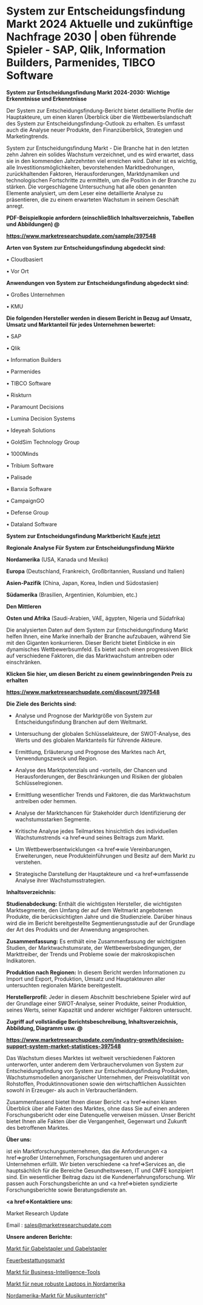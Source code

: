 # System zur Entscheidungsfindung Markt 2024 Aktuelle und zukünftige Nachfrage 2030 | oben führende Spieler - SAP, Qlik, Information Builders, Parmenides, TIBCO Software

<strong>System zur Entscheidungsfindung Markt 2024-2030: Wichtige Erkenntnisse und Erkenntnisse</strong>

Der System zur Entscheidungsfindung-Bericht bietet detaillierte Profile der Hauptakteure, um einen klaren Überblick über die Wettbewerbslandschaft des System zur Entscheidungsfindung-Outlook zu erhalten. Es umfasst auch die Analyse neuer Produkte, den Finanzüberblick, Strategien und Marketingtrends.

System zur Entscheidungsfindung Markt - Die Branche hat in den letzten zehn Jahren ein solides Wachstum verzeichnet, und es wird erwartet, dass sie in den kommenden Jahrzehnten viel erreichen wird. Daher ist es wichtig, alle Investitionsmöglichkeiten, bevorstehenden Marktbedrohungen, zurückhaltenden Faktoren, Herausforderungen, Marktdynamiken und technologischen Fortschritte zu ermitteln, um die Position in der Branche zu stärken. Die vorgeschlagene Untersuchung hat alle oben genannten Elemente analysiert, um dem Leser eine detaillierte Analyse zu präsentieren, die zu einem erwarteten Wachstum in seinem Geschäft anregt.



<strong><b>PDF-Beispielkopie anfordern (einschließlich Inhaltsverzeichnis, Tabellen und Abbildungen) @ </b></strong>

<strong><a href=https://www.marketresearchupdate.com/sample/397548>

<strong>https://www.marketresearchupdate.com/sample/397548</u></a></strong></strong>



<strong>Arten von System zur Entscheidungsfindung abgedeckt sind:</strong>

• Cloudbasiert

• Vor Ort



<strong>Anwendungen von System zur Entscheidungsfindung abgedeckt sind:</strong>

• Großes Unternehmen

• KMU



<strong>Die folgenden Hersteller werden in diesem Bericht in Bezug auf Umsatz, Umsatz und Marktanteil für jedes Unternehmen bewertet:</strong>

• SAP

• Qlik

• Information Builders

• Parmenides

• TIBCO Software

• Riskturn

• Paramount Decisions

• Lumina Decision Systems

• Ideyeah Solutions

• GoldSim Technology Group

• 1000Minds

• Tribium Software

• Palisade

• Banxia Software

• CampaignGO

• Defense Group

• Dataland Software



<strong>System zur Entscheidungsfindung Marktbericht <a href=https://www.marketresearchupdate.com/buynow/397548>Kaufe jetzt</a></strong>



<strong>Regionale Analyse Für System zur Entscheidungsfindung Märkte</strong>



<strong>Nordamerika</strong> (USA, Kanada und Mexiko)



<strong>Europa</strong> (Deutschland, Frankreich, Großbritannien, Russland und Italien)



<strong>Asien-Pazifik</strong> (China, Japan, Korea, Indien und Südostasien)



<strong>Südamerika</strong> (Brasilien, Argentinien, Kolumbien, etc.)



<strong>Den Mittleren</strong> 

<strong>Osten und Afrika</strong> (Saudi-Arabien, VAE, ägypten, Nigeria und Südafrika)

Die analysierten Daten auf dem System zur Entscheidungsfindung Markt helfen Ihnen, eine Marke innerhalb der Branche aufzubauen, während Sie mit den Giganten konkurrieren. Dieser Bericht bietet Einblicke in ein dynamisches Wettbewerbsumfeld. Es bietet auch einen progressiven Blick auf verschiedene Faktoren, die das Marktwachstum antreiben oder einschränken.



<strong>Klicken Sie hier, um diesen Bericht zu einem gewinnbringenden Preis zu erhalten
</strong>

<strong><a href=https://www.marketresearchupdate.com/discount/397548>https://www.marketresearchupdate.com/discount/397548</b></u></strong></a>



<strong>Die Ziele des Berichts sind:</strong>

- Analyse und Prognose der Marktgröße von System zur Entscheidungsfindung Branchen auf dem Weltmarkt.

- Untersuchung der globalen Schlüsselakteure, der SWOT-Analyse, des Werts und des globalen Marktanteils für führende Akteure.

- Ermittlung, Erläuterung und Prognose des Marktes nach Art, Verwendungszweck und Region.

- Analyse des Marktpotenzials und -vorteils, der Chancen und Herausforderungen, der Beschränkungen und Risiken der globalen Schlüsselregionen.

- Ermittlung wesentlicher Trends und Faktoren, die das Marktwachstum antreiben oder hemmen.

- Analyse der Marktchancen für Stakeholder durch Identifizierung der wachstumsstarken Segmente.

- Kritische Analyse jedes Teilmarktes hinsichtlich des individuellen Wachstumstrends <a href=>und</a> seines Beitrags zum Markt.

- Um Wettbewerbsentwicklungen <a href=>wie</a> Vereinbarungen, Erweiterungen, neue Produkteinführungen und Besitz auf dem Markt zu verstehen.

- Strategische Darstellung der Hauptakteure und <a href=>umfas</a>sende Analyse ihrer Wachstumsstrategien.



<strong>Inhaltsverzeichnis:</strong>



<strong>Studienabdeckung:</strong> Enthält die wichtigsten Hersteller, die wichtigsten Marktsegmente, den Umfang der auf dem Weltmarkt angebotenen Produkte, die berücksichtigten Jahre und die Studienziele. Darüber hinaus wird die im Bericht bereitgestellte Segmentierungsstudie auf der Grundlage der Art des Produkts und der Anwendung angesprochen.



<strong>Zusammenfassung:</strong> Es enthält eine Zusammenfassung der wichtigsten Studien, der Marktwachstumsrate, der Wettbewerbsbedingungen, der Markttreiber, der Trends und Probleme sowie der makroskopischen Indikatoren.



<strong>Produktion nach Regionen:</strong> In diesem Bericht werden Informationen zu Import und Export, Produktion, Umsatz und Hauptakteuren aller untersuchten regionalen Märkte bereitgestellt.



<strong>Herstellerprofil:</strong> Jeder in diesem Abschnitt beschriebene Spieler wird auf der Grundlage einer SWOT-Analyse, seiner Produkte, seiner Produktion, seines Werts, seiner Kapazität und anderer wichtiger Faktoren untersucht.



<strong><b>Zugriff auf vollständige Berichtsbeschreibung, Inhaltsverzeichnis, Abbildung, Diagramm usw. @ </b></strong>

<strong><a href=https://www.marketresearchupdate.com/industry-growth/decision-support-system-market-statistices-397548>https://www.marketresearchupdate.com/industry-growth/decision-support-system-market-statistices-397548</a></strong>

Das Wachstum dieses Marktes ist weltweit verschiedenen Faktoren unterworfen, unter anderem dem Verbrauchervolumen von System zur Entscheidungsfindung von System zur Entscheidungsfindung Produkten, Wachstumsmodellen anorganischer Unternehmen, der Preisvolatilität von Rohstoffen, Produktinnovationen sowie den wirtschaftlichen Aussichten sowohl in Erzeuger- als auch in Verbraucherländern.

Zusammenfassend bietet Ihnen dieser Bericht <a href=>einen</a> klaren Überblick über alle Fakten des Marktes, ohne dass Sie auf einen anderen Forschungsbericht oder eine Datenquelle verweisen müssen. Unser Bericht bietet Ihnen alle Fakten über die Vergangenheit, Gegenwart und Zukunft des betroffenen Marktes.



<strong>Über uns:</strong>

 ist ein Marktforschungsunternehmen, das die Anforderungen <a href=>großer</a> Unternehmen, Forschungsagenturen und anderer Unternehmen erfüllt. Wir bieten verschiedene <a href=>Services</a> an, die hauptsächlich für die Bereiche Gesundheitswesen, IT und CMFE konzipiert sind. Ein wesentlicher Beitrag dazu ist die Kundenerfahrungsforschung. Wir passen auch Forschungsberichte an und <a href=>bieten</a> syndizierte Forschungsberichte sowie Beratungsdienste an.



<strong><a href=>Kontaktiere uns:</a></strong>

Market Research Update

Email : sales@marketresearchupdate.com



<strong>Unsere anderen Berichte:</strong>

<a href=https://www.linkedin.com/pulse/forklifts-lift-trucks-market-2023-latest-trending>Markt für Gabelstapler und Gabelstapler</a>

<a href=https://www.linkedin.com/pulse/cremation-market-size-trends-consumption-future>Feuerbestattungsmarkt</a>

<a href=https://www.linkedin.com/pulse/business-intelligence-tools-market-2023-remarking>Markt für Business-Intelligence-Tools</a>

<a href=https://www.linkedin.com/pulse/north-america-new-rugged-laptop-market-demand-growth-challenges>Markt für neue robuste Laptops in Nordamerika</a>

<a href=https://www.linkedin.com/pulse/north-america-music-instruction-market-2023-tjxjf/>Nordamerika-Markt für Musikunterricht</a>"
